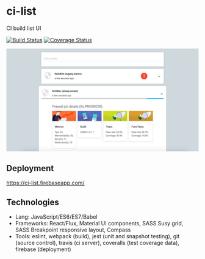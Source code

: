 # ci-list
CI build list UI

[![Build Status](https://travis-ci.org/alexey-ernest/ci-list.svg?branch=master)](https://travis-ci.org/alexey-ernest/ci-list)
[![Coverage Status](https://coveralls.io/repos/github/alexey-ernest/ci-list/badge.svg?branch=master)](https://coveralls.io/github/alexey-ernest/ci-list?branch=master)

<img src="assets/ss.png" width="600">

## Deployment
https://ci-list.firebaseapp.com/

## Technologies
* Lang: JavaScript/ES6/ES7/Babel
* Frameworks: React/Flux, Material UI components, SASS Susy grid, SASS Breakpoint responsive layout, Compass
* Tools: eslint, webpack (build), jest (unit and snapshot testing), git (source control), travis (ci server), coveralls (test coverage data), firebase (deployment)
